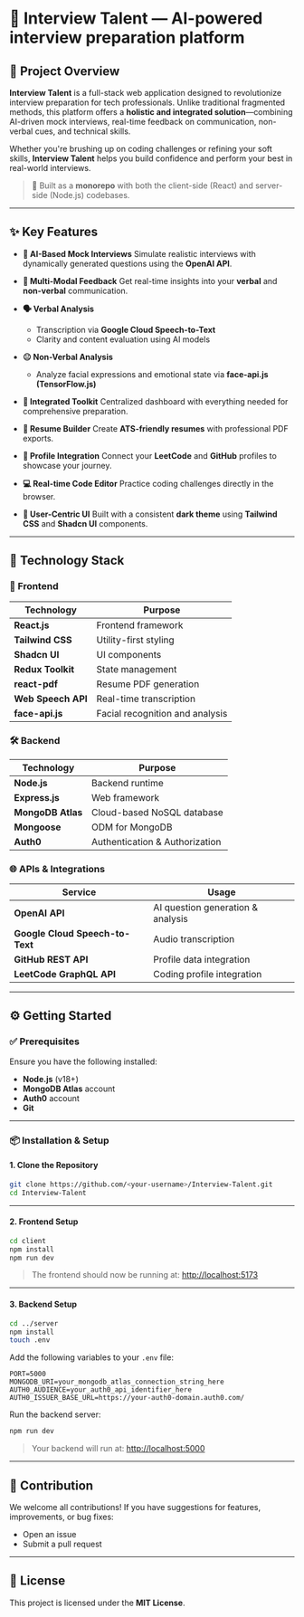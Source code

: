 # 🎯 Interview Talent — AI-powered interview preparation platform

## 🌟 Project Overview

**Interview Talent** is a full-stack web application designed to revolutionize interview preparation for tech professionals. Unlike traditional fragmented methods, this platform offers a **holistic and integrated solution**—combining AI-driven mock interviews, real-time feedback on communication, non-verbal cues, and technical skills.

Whether you're brushing up on coding challenges or refining your soft skills, **Interview Talent** helps you build confidence and perform your best in real-world interviews.

> 🔧 Built as a **monorepo** with both the client-side (React) and server-side (Node.js) codebases.

---

## ✨ Key Features

- **🤖 AI-Based Mock Interviews**
  Simulate realistic interviews with dynamically generated questions using the **OpenAI API**.

- **🎥 Multi-Modal Feedback**
  Get real-time insights into your **verbal** and **non-verbal** communication.

- **🗣️ Verbal Analysis**

  - Transcription via **Google Cloud Speech-to-Text**
  - Clarity and content evaluation using AI models

- **😐 Non-Verbal Analysis**

  - Analyze facial expressions and emotional state via **face-api.js (TensorFlow\.js)**

- **🧰 Integrated Toolkit**
  Centralized dashboard with everything needed for comprehensive preparation.

- **📄 Resume Builder**
  Create **ATS-friendly resumes** with professional PDF exports.

- **🔗 Profile Integration**
  Connect your **LeetCode** and **GitHub** profiles to showcase your journey.

- **💻 Real-time Code Editor**
  Practice coding challenges directly in the browser.

- **🎨 User-Centric UI**
  Built with a consistent **dark theme** using **Tailwind CSS** and **Shadcn UI** components.

---

## 🚀 Technology Stack

### 🧠 Frontend

| Technology         | Purpose                         |
| ------------------ | ------------------------------- |
| **React.js**       | Frontend framework              |
| **Tailwind CSS**   | Utility-first styling           |
| **Shadcn UI**      | UI components                   |
| **Redux Toolkit**  | State management                |
| **react-pdf**      | Resume PDF generation           |
| **Web Speech API** | Real-time transcription         |
| **face-api.js**    | Facial recognition and analysis |

### 🛠 Backend

| Technology        | Purpose                        |
| ----------------- | ------------------------------ |
| **Node.js**       | Backend runtime                |
| **Express.js**    | Web framework                  |
| **MongoDB Atlas** | Cloud-based NoSQL database     |
| **Mongoose**      | ODM for MongoDB                |
| **Auth0**         | Authentication & Authorization |

### 🌐 APIs & Integrations

| Service                         | Usage                             |
| ------------------------------- | --------------------------------- |
| **OpenAI API**                  | AI question generation & analysis |
| **Google Cloud Speech-to-Text** | Audio transcription               |
| **GitHub REST API**             | Profile data integration          |
| **LeetCode GraphQL API**        | Coding profile integration        |

---

## ⚙️ Getting Started

### ✅ Prerequisites

Ensure you have the following installed:

- **Node.js** (v18+)
- **MongoDB Atlas** account
- **Auth0** account
- **Git**

---

### 📦 Installation & Setup

#### 1. Clone the Repository

```bash
git clone https://github.com/<your-username>/Interview-Talent.git
cd Interview-Talent
```

---

#### 2. Frontend Setup

```bash
cd client
npm install
npm run dev
```

> The frontend should now be running at: [http://localhost:5173](http://localhost:5173)

---

#### 3. Backend Setup

```bash
cd ../server
npm install
touch .env
```

Add the following variables to your `.env` file:

```env
PORT=5000
MONGODB_URI=your_mongodb_atlas_connection_string_here
AUTH0_AUDIENCE=your_auth0_api_identifier_here
AUTH0_ISSUER_BASE_URL=https://your-auth0-domain.auth0.com/
```

Run the backend server:

```bash
npm run dev
```

> Your backend will run at: [http://localhost:5000](http://localhost:5000)

---

## 🤝 Contribution

We welcome all contributions!
If you have suggestions for features, improvements, or bug fixes:

- Open an issue
- Submit a pull request

---

## 📜 License

This project is licensed under the **MIT License**.
